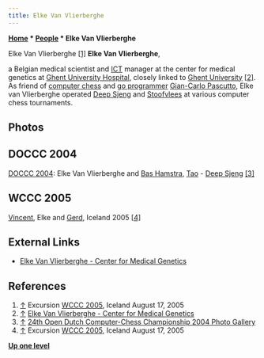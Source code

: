 ```yaml
---
title: Elke Van Vlierberghe
---
```

**[Home](Home "Home") * [People](People "People") * Elke Van Vlierberghe**

[](File:HPIM0590.jpg) Elke Van Vlierberghe <a id="cite-note-1" href="#cite-ref-1">[1]</a>
**Elke Van Vlierberghe**,

a Belgian medical scientist and [ICT](https://en.wikipedia.org/wiki/Information_and_communications_technology) manager at the center for medical genetics at [Ghent University Hospital](https://en.wikipedia.org/wiki/Ghent_University_Hospital), closely linked to [Ghent University](https://en.wikipedia.org/wiki/University_of_Ghent) <a id="cite-note-2" href="#cite-ref-2">[2]</a>.
As friend of [computer chess](Category:Chess_Programmer "Category:Chess Programmer") and [go programmer](Category:Go_Programmer "Category:Go Programmer") [Gian-Carlo Pascutto](Gian-Carlo_Pascutto "Gian-Carlo Pascutto"), Elke van Vlierberghe operated [Deep Sjeng](Deep_Sjeng "Deep Sjeng") and [Stoofvlees](Stoofvlees "Stoofvlees") at various computer chess tournaments.

## Photos

## DOCCC 2004

[](http://old.csvn.nl/gallery21.html)
[DOCCC 2004](DOCCC_2004 "DOCCC 2004"): Elke Van Vlierberghe and [Bas Hamstra](Bas_Hamstra "Bas Hamstra"), [Tao](Tao "Tao") - [Deep Sjeng](Deep_Sjeng "Deep Sjeng") <a id="cite-note-3" href="#cite-ref-3">[3]</a>

## WCCC 2005

[](File:VincentElkeGerd2005.jpg)
[Vincent](Vincent_Diepeveen "Vincent Diepeveen"), Elke and [Gerd](Gerd_Isenberg "Gerd Isenberg"), Iceland 2005 <a id="cite-note-4" href="#cite-ref-4">[4]</a>

## External Links

- [Elke Van Vlierberghe - Center for Medical Genetics](https://www.cmgg.be/en/about-us/employees/department/DEP1600001/1652)

## References

1. <a id="cite-ref-1" href="#cite-note-1">↑</a> Excursion [WCCC 2005](WCCC_2005 "WCCC 2005"), Iceland August 17, 2005
1. <a id="cite-ref-2" href="#cite-note-2">↑</a> [Elke Van Vlierberghe - Center for Medical Genetics](https://www.cmgg.be/en/about-us/employees/department/DEP1600001/1652)
1. <a id="cite-ref-3" href="#cite-note-3">↑</a> [24th Open Dutch Computer-Chess Championship 2004 Photo Gallery](http://old.csvn.nl/gallery21.html)
1. <a id="cite-ref-4" href="#cite-note-4">↑</a> Excursion [WCCC 2005](WCCC_2005 "WCCC 2005"), Iceland August 17, 2005

**[Up one level](People "People")**


